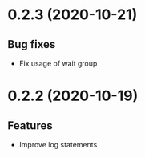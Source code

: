 # 0.2.3 (2020-10-21)

## Bug fixes

- Fix usage of wait group


# 0.2.2 (2020-10-19)

## Features

- Improve log statements


